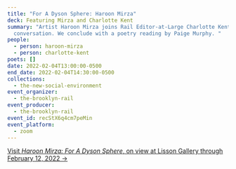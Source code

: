 ```yaml
---
title: "For A Dyson Sphere: Haroon Mirza"
deck: Featuring Mirza and Charlotte Kent
summary: "Artist Haroon Mirza joins Rail Editor-at-Large Charlotte Kent for a
  conversation. We conclude with a poetry reading by Paige Murphy. "
people:
  - person: haroon-mirza
  - person: charlotte-kent
poets: []
date: 2022-02-04T13:00:00-0500
end_date: 2022-02-04T14:30:00-0500
collections:
  - the-new-social-environment
event_organizer:
  - the-brooklyn-rail
event_producer:
  - the-brooklyn-rail
event_id: recStX6q4cm7peMin
event_platform:
  - zoom
---
```

[Visit *Haroon Mirza: For A Dyson Sphere*, on view at Lisson Gallery through February 12, 2022 →](https://www.lissongallery.com/exhibitions/haroon-mirza-a-dyson-sphere)

[](https://www.lissongallery.com/exhibitions/haroon-mirza-a-dyson-sphere)